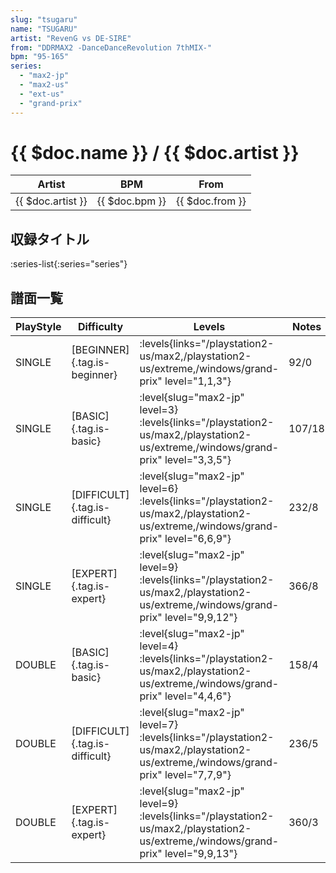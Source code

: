```yaml
---
slug: "tsugaru"
name: "TSUGARU"
artist: "RevenG vs DE-SIRE"
from: "DDRMAX2 -DanceDanceRevolution 7thMIX-"
bpm: "95-165"
series:
  - "max2-jp"
  - "max2-us"
  - "ext-us"
  - "grand-prix"
---
```


# {{ $doc.name }} / {{ $doc.artist }}

|Artist|BPM|From|
|------|---|----|
|{{ $doc.artist }}|{{ $doc.bpm }}|{{ $doc.from }}|

## 収録タイトル

:series-list{:series="series"}

## 譜面一覧

|PlayStyle|Difficulty|Levels|Notes|Movie|
|---------|----------|------|-----|-----|
|SINGLE|[BEGINNER]{.tag.is-beginner}| :levels{links="/playstation2-us/max2,/playstation2-us/extreme,/windows/grand-prix" level="1,1,3"}|92/0||
|SINGLE|[BASIC]{.tag.is-basic}|<div class="field is-grouped is-grouped-multiline"> :level{slug="max2-jp" level=3} :levels{links="/playstation2-us/max2,/playstation2-us/extreme,/windows/grand-prix" level="3,3,5"}</div>|107/18||
|SINGLE|[DIFFICULT]{.tag.is-difficult}|<div class="field is-grouped is-grouped-multiline"> :level{slug="max2-jp" level=6} :levels{links="/playstation2-us/max2,/playstation2-us/extreme,/windows/grand-prix" level="6,6,9"}</div>|232/8||
|SINGLE|[EXPERT]{.tag.is-expert}|<div class="field is-grouped is-grouped-multiline"> :level{slug="max2-jp" level=9} :levels{links="/playstation2-us/max2,/playstation2-us/extreme,/windows/grand-prix" level="9,9,12"}</div>|366/8||
|DOUBLE|[BASIC]{.tag.is-basic}|<div class="field is-grouped is-grouped-multiline"> :level{slug="max2-jp" level=4} :levels{links="/playstation2-us/max2,/playstation2-us/extreme,/windows/grand-prix" level="4,4,6"}</div>|158/4||
|DOUBLE|[DIFFICULT]{.tag.is-difficult}|<div class="field is-grouped is-grouped-multiline"> :level{slug="max2-jp" level=7} :levels{links="/playstation2-us/max2,/playstation2-us/extreme,/windows/grand-prix" level="7,7,9"}</div>|236/5||
|DOUBLE|[EXPERT]{.tag.is-expert}|<div class="field is-grouped is-grouped-multiline"> :level{slug="max2-jp" level=9} :levels{links="/playstation2-us/max2,/playstation2-us/extreme,/windows/grand-prix" level="9,9,13"}</div>|360/3||
